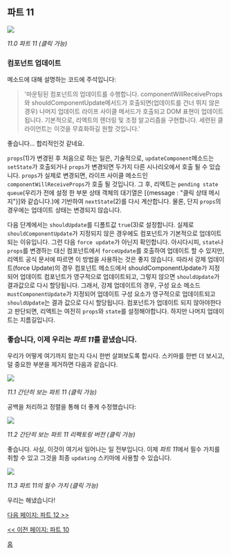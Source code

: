 ## 파트 11

[![](https://rawgit.com/Bogdan-Lyashenko/Under-the-hood-ReactJS/master/stack/images/11/part-11.svg)](https://rawgit.com/Bogdan-Lyashenko/Under-the-hood-ReactJS/master/stack/images/11/part-11.svg)

<em>11.0 파트 11 (클릭 가능)</em>

### 컴포넌트 업데이트

메소드에 대해 설명하는 코드에 주석입니다:
> '마운팅된 컴포넌트의 업데이트를 수행합니다. componentWillReceiveProps와 shouldComponentUpdate메서드가 호출되면(업데이트를 건너 뛰지 않은 경우) 나머지 업데이트 라이프 사이클 메서드가 호출되고 DOM 표현이 업데이트됩니다. 기본적으로, 리엑트의 렌더링 및 조정 알고리즘을 구현합니다. 세련된 클라이언트는 이것을 무효화하길 원할 것입니다.'

좋습니다… 합리적인것 같네요.

`props`(1)가 변경된 후 처음으로 하는 일은, 기술적으로, `updateComponent`메소드는 `setState`가 호출되거나 `props`가 변경되면 두가지 다른 시나리오에서 호출 될 수 있습니다. `props`가 실제로 변경되면, 라이프 사이클 메소드인 `componentWillReceiveProps`가 호출 될 것입니다. 그 후, 리엑트는 `pending state queue`(우리가 전에 설정 한 부분 상태 객체의 대기열은 [{message : "클릭 상태 메시지"}]와 같습니다.)에 기반하여 `nextState`(2)를 다시 계산합니다. 물론, 단지 `props`의 경우에는 업데이트 상태는 변경되지 않습니다.

다음 단계에서는 `shouldUpdate`를 디폴트값 `true`(3)로 설정합니다. 실제로 `shouldComponentUpdate`가 지정되지 않은 경우에도 컴포넌트가 기본적으로 업데이트되는 이유입니다. 그런 다음 `force update`가 아닌지 확인합니다. 아시다시피, `state`나 `props`를 변경하는 대신 컴포넌트에서 `forceUpdate`를 호출하여 업데이트 할 수 있지만, 리엑트 공식 문서에 따르면 이 방법을 사용하는 것은 좋지 않습니다. 따라서 강제 업데이트(force Update)의 경우 컴포넌트 메소드에서 shouldComponentUpdate가 지정되어 업데이트 컴포넌트가 영구적으로 업데이트되고, 그렇지 않으면 `shouldUpdate`가 결과값으로 다시 할당됩니다. 그래서, 강제 업데이트의 경우, 구성 요소 메소드`mustComponentUpdate`가 지정되어 업데이트 구성 요소가 영구적으로 업데이트되고`shouldUpdate`는 결과 값으로 다시 할당됩니다. 컴포넌트가 업데이트 되지 않아야한다고 판단되면, 리엑트는 여전히 `props`와 `state`를 설정해야합니다. 하지만 나머지 업데이트는 지름길입니다.

### 좋습니다, 이제 우리는 *파트 11*를 끝냈습니다.

우리가 어떻게 여기까지 왔는지 다시 한번 살펴보도록 합시다. 스키마를 한번 더 보시고, 덜 중요한 부분을 제거하면 다음과 같습니다.

[![](https://rawgit.com/Bogdan-Lyashenko/Under-the-hood-ReactJS/master/stack/images/11/part-11-A.svg)](https://rawgit.com/Bogdan-Lyashenko/Under-the-hood-ReactJS/master/stack/images/11/part-11-A.svg)

<em>11.1 간단히 보는 파트 11 (클릭 가능)</em>

공백을 처리하고 정렬을 통해 더 좋게 수정했습니다:

[![](https://rawgit.com/Bogdan-Lyashenko/Under-the-hood-ReactJS/master/stack/images/11/part-11-B.svg)](https://rawgit.com/Bogdan-Lyashenko/Under-the-hood-ReactJS/master/stack/images/11/part-11-B.svg)

<em>11.2 간단히 보는 파트 11 리펙토링 버전 (클릭 가능)</em>

좋습니다. 사실, 이것이 여기서 일어나는 일 전부입니다. 이제 *파트 11*에서 필수 가치를 취할 수 있고 그것을 최종 `updating` 스키마에 사용할 수 있습니다.

[![](https://rawgit.com/Bogdan-Lyashenko/Under-the-hood-ReactJS/master/stack/images/11/part-11-C.svg)](https://rawgit.com/Bogdan-Lyashenko/Under-the-hood-ReactJS/master/stack/images/11/part-11-C.svg)

<em>11.3 파트 11의 필수 가치 (클릭 가능)</em>

우리는 해냈습니다!


[다음 페이지: 파트 12 >>](./Part-12.md)

[<< 이전 페이지: 파트 10](./Part-10.md)


[홈](../../README.md)
